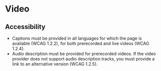 # Video

## Accessibility

- Captions must be provided in all languages for which the page
 is available (WCAG 1.2.2), for both prerecorded and live
  videos (WCAG 1.2.4).
- Audio description must be provided for prerecorded videos.
 If the video provider does not support audio description tracks,
 you must provide a link to an alternative version (WCAG 1.2.5).